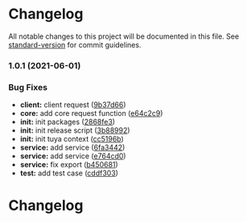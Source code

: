 # Changelog

All notable changes to this project will be documented in this file. See [standard-version](https://github.com/conventional-changelog/standard-version) for commit guidelines.

### 1.0.1 (2021-06-01)


### Bug Fixes

* **client:** client request ([9b37d66](https://registry.code.tuya-inc.top/fe-node-base/tuya-connector/commit/9b37d667c1ee32ad9bc3679f3f7dcced5c60ada4))
* **core:** add core request function ([e64c2c9](https://registry.code.tuya-inc.top/fe-node-base/tuya-connector/commit/e64c2c93ad0e5ec3b4e123fe547a11b326169836))
* **init:** init packages ([2868fe3](https://registry.code.tuya-inc.top/fe-node-base/tuya-connector/commit/2868fe30c2c54e1d633a37589f7951850836c5ae))
* **init:** init release script ([3b88992](https://registry.code.tuya-inc.top/fe-node-base/tuya-connector/commit/3b88992203e6735d4fcda8ac7f998ae85c9fd86d))
* **init:** init tuya context ([cc5196b](https://registry.code.tuya-inc.top/fe-node-base/tuya-connector/commit/cc5196b91a06e6a6d51e7039caa303955ff632e6))
* **service:** add service ([6fa3442](https://registry.code.tuya-inc.top/fe-node-base/tuya-connector/commit/6fa34426e8f1c747d0bdfca4d34aa6608f39e81d))
* **service:** add service ([e764cd0](https://registry.code.tuya-inc.top/fe-node-base/tuya-connector/commit/e764cd031f139940114a128b846c3c191ae8d423))
* **service:** fix export ([b450681](https://registry.code.tuya-inc.top/fe-node-base/tuya-connector/commit/b450681481adacb0874f6fc7873d8b46c492d4ab))
* **test:** add test case ([cddf303](https://registry.code.tuya-inc.top/fe-node-base/tuya-connector/commit/cddf303b9d7ceca0f571e1ad3ac0dc5deed29f77))

# Changelog
